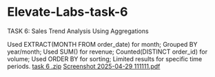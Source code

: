 # Elevate-Labs-task-6
TASK 6: Sales Trend Analysis Using Aggregations

 Used EXTRACT(MONTH FROM order_date) for month;
 Grouped BY year/month;
 Used SUM() for revenue;
 Counted(DISTINCT order_id) for volume;
 Used ORDER BY for sorting;
 Limited results for specific time periods.
[task 6 .zip](https://github.com/user-attachments/files/20349739/task.6.zip)
[Screenshot 2025-04-29 111111.pdf](https://github.com/user-attachments/files/20349738/Screenshot.2025-04-29.111111.pdf)

